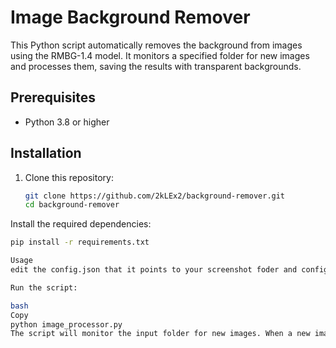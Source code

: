 # Image Background Remover

This Python script automatically removes the background from images using the RMBG-1.4 model. It monitors a specified folder for new images and processes them, saving the results with transparent backgrounds.

## Prerequisites

- Python 3.8 or higher

## Installation

1. Clone this repository:
   ```bash
   git clone https://github.com/2kLEx2/background-remover.git
   cd background-remover
Install the required dependencies:
   ```bash
   pip install -r requirements.txt

Usage
edit the config.json that it points to your screenshot foder and configurate the output folder.

Run the script:

bash
Copy
python image_processor.py
The script will monitor the input folder for new images. When a new image is detected, it will process the image, remove the background, and save the result in the output folder as a PNG file with transparency.
